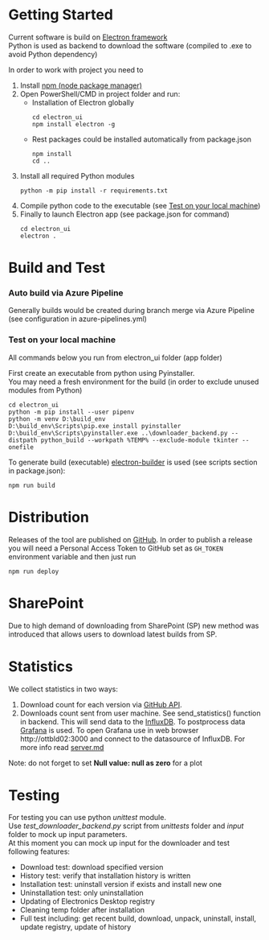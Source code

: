 # Getting Started
Current software is build on [Electron framework](https://www.electronjs.org/)  
Python is used as backend to download the software (compiled to .exe to avoid Python dependency)

In order to work with project you need to 
1. Install [npm (node package manager)](https://nodejs.org/en/download/)
2. Open PowerShell/CMD in project folder and run: 
    - Installation of Electron globally
        ~~~ 
        cd electron_ui
        npm install electron -g
        ~~~ 
    - Rest packages could be installed automatically from package.json
        ~~~
        npm install
        cd ..
        ~~~
3. Install all required Python modules
    ~~~
    python -m pip install -r requirements.txt
    ~~~
4. Compile python code to the executable (see [Test on your local machine](#Test-on-your-local-machine))
5. Finally to launch Electron app (see package.json for command)
    ~~~
    cd electron_ui     
    electron .
    ~~~ 

# Build and Test
### Auto build via Azure Pipeline
Generally builds would be created during branch merge via Azure Pipeline (see configuration in azure-pipelines.yml)  

### Test on your local machine 
All commands below you run from electron_ui folder (app folder)  

First create an executable from python using Pyinstaller.  
You may need a fresh environment for the build (in order to exclude unused modules from Python)
~~~
cd electron_ui
python -m pip install --user pipenv
python -m venv D:\build_env
D:\build_env\Scripts\pip.exe install pyinstaller
D:\build_env\Scripts\pyinstaller.exe ..\downloader_backend.py --distpath python_build --workpath %TEMP% --exclude-module tkinter --onefile
~~~

To generate build (executable) [electron-builder](https://www.electron.build/) is used (see scripts section in package.json):
~~~
npm run build
~~~

# Distribution
Releases of the tool are published on [GitHub](https://github.com/ansys/pre-release-installer/releases).
In order to publish a release you will need a Personal Access Token to GitHub set as `GH_TOKEN` environment variable 
and then just run
~~~
npm run deploy
~~~

# SharePoint
Due to high demand of downloading from SharePoint (SP) new method was introduced that allows users to download latest 
builds from SP.

# Statistics
We collect statistics in two ways:
1. Download count for each version via 
[GitHub API](https://api.github.com/repos/ansys/pre-release-installer/releases). 
2. Downloads count sent from user machine. See send_statistics() function in backend. This will send data to the 
[InfluxDB](https://www.influxdata.com/). 
To postprocess data [Grafana](https://grafana.com/) is used. To open Grafana use in web browser http://ottbld02:3000 and
connect to the datasource of InfluxDB.
For more info read [server.md](server.md)

Note: do not forget to set **Null value: null as zero** for a plot

# Testing
For testing you can use python _unittest_ module.  
Use _test_downloader_backend.py_ script from _unittests_ folder and _input_ folder to mock up input parameters.  
At this moment you can mock up input for the downloader and test following features:
- Download test: download specified version
- History test: verify that installation history is written
- Installation test: uninstall version if exists and install new one
- Uninstallation test: only uninstallation
- Updating of Electronics Desktop registry
- Cleaning temp folder after installation
- Full test including: get recent build, download, unpack, uninstall, install, update registry, update of history